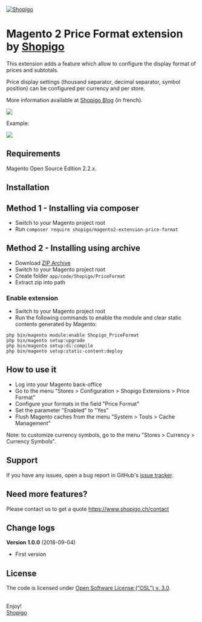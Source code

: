 [![Shopigo](https://www.shopigo.ch/wp-content/uploads/2018/08/github-shopigo-logo.png)](https://www.shopigo.ch)

# Magento 2 Price Format extension by [Shopigo](https://www.shopigo.ch)

This extension adds a feature which allow to configure the display format of prices and subtotals.

Price display settings (thousand separator, decimal separator, symbol position) can be configured per currency and per store.

More information available at [Shopigo Blog](https://www.shopigo.ch/blog/extension-magento-2-format-affichage-prix) (in french).

![](https://www.shopigo.ch/wp-content/uploads/2018/09/github-extension-price-format-settings.jpg)

Example:

![](https://www.shopigo.ch/wp-content/uploads/2018/09/github-extension-price-format-display.jpg)

## Requirements

Magento Open Source Edition 2.2.x.

## Installation

## Method 1 - Installing via composer

- Switch to your Magento project root
- Run `composer require shopigo/magento2-extension-price-format`

## Method 2 - Installing using archive

- Download [ZIP Archive](https://github.com/shopigo/magento2-extension-price-format/archive/master.zip)
- Switch to your Magento project root
- Create folder `app/code/Shopigo/PriceFormat`
- Extract zip into path

### Enable extension

- Switch to your Magento project root
- Run the following commands to enable the module and clear static contents generated by Magento:
```
php bin/magento module:enable Shopigo_PriceFormat
php bin/magento setup:upgrade
php bin/magento setup:di:compile
php bin/magento setup:static-content:deploy
```

## How to use it

- Log into your Magento back-office
- Go to the menu "Stores > Configuration > Shopigo Extensions > Price Format"
- Configure your formats in the field "Price Format"
- Set the parameter "Enabled" to "Yes"
- Flush Magento caches from the menu "System > Tools > Cache Management"

Note: to customize currency symbols, go to the menu "Stores > Currency > Currency Symbols".

## Support

If you have any issues, open a bug report in GitHub's [issue tracker](https://github.com/shopigo/magento2-extension-price-format/issues).

## Need more features?

Please contact us to get a quote https://www.shopigo.ch/contact

## Change logs

**Version 1.0.0** (2018-09-04)
- First version

## License

The code is licensed under [Open Software License ("OSL") v. 3.0](http://opensource.org/licenses/osl-3.0.php).

<br/>Enjoy!<br/>
[Shopigo](https://www.shopigo.ch)